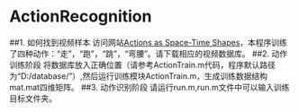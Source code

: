 # ActionRecognition

##1. 如何找到视频样本
    访问网站[Actions as Space-Time Shapes](http://www.wisdom.weizmann.ac.il/~vision/SpaceTimeActions.html)，本程序训练了四种动作：“走”，“跑”，“跳”，“弯腰”。请下载相应的视频数据库。
##2. 动作训练阶段
    将数据库放入正确位置（请参考ActionTrain.m代码，程序默认路径为“D:/database/”）,然后运行训练模块ActionTrain.m，生成训练数据结构mat.mat四维矩阵。
##3. 动作识别阶段
    请运行run.m,run.m文件中可以输入训练目标文件夹。
